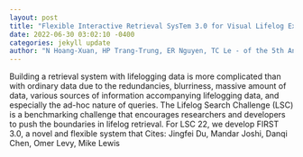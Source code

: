 ```yaml
--- 
layout: post 
title: "Flexible Interactive Retrieval SysTem 3.0 for Visual Lifelog Exploration at LSC 2022" 
date: 2022-06-30 03:02:10 -0400 
categories: jekyll update 
author: "N Hoang-Xuan, HP Trang-Trung, ER Nguyen, TC Le - of the 5th Annual on Lifelog , 2022" 
--- 
```

Building a retrieval system with lifelogging data is more complicated than with ordinary data due to the redundancies, blurriness, massive amount of data, various sources of information accompanying lifelogging data, and especially the ad-hoc nature of queries. The Lifelog Search Challenge (LSC) is a benchmarking challenge that encourages researchers and developers to push the boundaries in lifelog retrieval. For LSC 22, we develop FIRST 3.0, a novel and flexible system that Cites: Jingfei Du, Mandar Joshi, Danqi Chen, Omer Levy, Mike Lewis